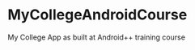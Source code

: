 MyCollegeAndroidCourse
======================

My College App as built at Android++ training course
